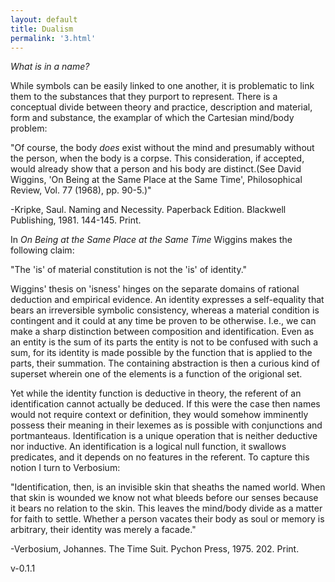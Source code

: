 ```yaml
---
layout: default
title: Dualism
permalink: '3.html'
---
```


*What is in a name?*

While symbols can be easily linked to one another, it is problematic to link them to the substances that they purport to represent. There is a conceptual divide between theory and practice, description and material, form and substance, the examplar of which the Cartesian mind/body problem:

"Of course, the body *does* exist without the mind and presumably without the person, when the body is a corpse. This consideration, if accepted, would already show that a person and his body are distinct.(See David Wiggins, 'On Being at the Same Place at the Same Time', Philosophical Review, Vol. 77 (1968), pp. 90-5.)"

-Kripke, Saul. Naming and Necessity. Paperback Edition. Blackwell Publishing, 1981. 144-145. Print.

In *On Being at the Same Place at the Same Time* Wiggins makes the following claim:

"The 'is' of material constitution is not the 'is' of identity."

Wiggins' thesis on 'isness' hinges on the separate domains of rational deduction and empirical evidence. An identity expresses a self-equality that bears an irreversible symbolic consistency, whereas a material condition is contingent and it could at any time be proven to be otherwise. I.e., we can make a sharp distinction between composition and identification. Even as an entity is the sum of its parts the entity is not to be confused with such a sum, for its identity is made possible by the function that is applied to the parts, their summation. The containing abstraction is then a curious kind of superset wherein one of the elements is a function of the origional set.

Yet while the identity function is deductive in theory, the referent of an identification cannot actually be deduced. If this were the case then names would not require context or definition, they would somehow imminently possess their meaning in their lexemes as is possible with conjunctions and portmanteaus. Identification is a unique operation that is neither deductive nor inductive. An identification is a logical null function, it swallows predicates, and it depends on no features in the referent. To capture this notion I turn to Verbosium:

"Identification, then, is an invisible skin that sheaths the named world. When that skin is wounded we know not what bleeds before our senses because it bears no relation to the skin. This leaves the mind/body divide as a matter for faith to settle. Whether a person vacates their body as soul or memory is arbitrary, their identity was merely a facade."

-Verbosium, Johannes. The Time Suit. Pychon Press, 1975. 202. Print.

v-0.1.1
